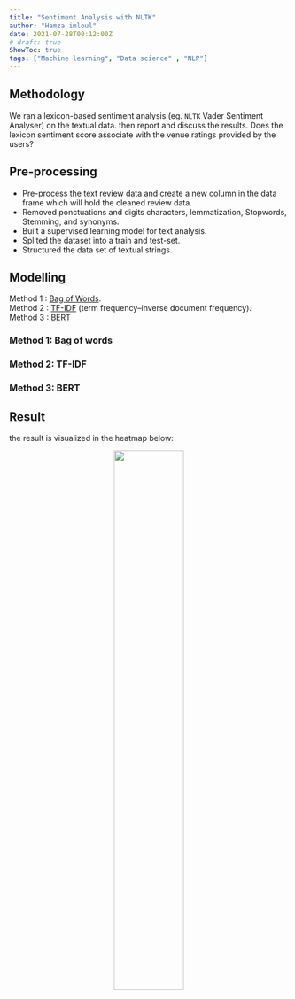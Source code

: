 ```yaml
---
title: "Sentiment Analysis with NLTK"
author: "Hamza imloul"
date: 2021-07-28T00:12:00Z
# draft: true
ShowToc: true
tags: ["Machine learning", "Data science" , "NLP"]
---
```


## Methodology

We ran a lexicon-based sentiment analysis (eg. `NLTK` Vader Sentiment Analyser) on the textual data. then report and discuss the results. Does the lexicon sentiment score associate with the venue ratings provided by the users?

## Pre-processing

* Pre-process the text review data and create a new column in the data frame which will hold the cleaned review data.
* Removed ponctuations and digits characters, lemmatization, Stopwords, Stemming, and synonyms.
* Built a supervised learning model for text analysis.
* Splited the dataset into a train and test-set.
* Structured the data set of textual strings.

## Modelling

Method 1 : [Bag of Words](#method-1-bag-of-words).  
Method 2 : [TF-IDF](#method-2-tf-idf) (term frequency–inverse document frequency).  
Method 3 : [BERT](#method-3-bert)

### Method 1: Bag of words

### Method 2: TF-IDF

### Method 3: BERT

## Result

the result is visualized in the heatmap below:

<p align="center">
<img src="/images/nlp_score.png" width="50%"/>
</p>  